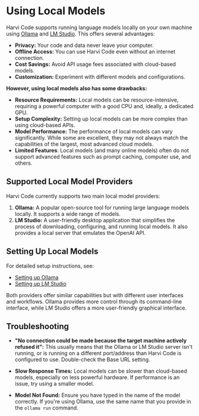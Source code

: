 # Using Local Models

Harvi Code supports running language models locally on your own machine using [Ollama](https://ollama.com/) and [LM Studio](https://lmstudio.ai/). This offers several advantages:

- **Privacy:** Your code and data never leave your computer.
- **Offline Access:** You can use Harvi Code even without an internet connection.
- **Cost Savings:** Avoid API usage fees associated with cloud-based models.
- **Customization:** Experiment with different models and configurations.

**However, using local models also has some drawbacks:**

- **Resource Requirements:** Local models can be resource-intensive, requiring a powerful computer with a good CPU and, ideally, a dedicated GPU.
- **Setup Complexity:** Setting up local models can be more complex than using cloud-based APIs.
- **Model Performance:** The performance of local models can vary significantly. While some are excellent, they may not always match the capabilities of the largest, most advanced cloud models.
- **Limited Features**: Local models (and many online models) often do not support advanced features such as prompt caching, computer use, and others.

## Supported Local Model Providers

Harvi Code currently supports two main local model providers:

1.  **Ollama:** A popular open-source tool for running large language models locally. It supports a wide range of models.
2.  **LM Studio:** A user-friendly desktop application that simplifies the process of downloading, configuring, and running local models. It also provides a local server that emulates the OpenAI API.

## Setting Up Local Models

For detailed setup instructions, see:

- [Setting up Ollama](/providers/ollama)
- [Setting up LM Studio](/providers/lmstudio)

Both providers offer similar capabilities but with different user interfaces and workflows. Ollama provides more control through its command-line interface, while LM Studio offers a more user-friendly graphical interface.

## Troubleshooting

- **"No connection could be made because the target machine actively refused it":** This usually means that the Ollama or LM Studio server isn't running, or is running on a different port/address than Harvi Code is configured to use. Double-check the Base URL setting.

- **Slow Response Times:** Local models can be slower than cloud-based models, especially on less powerful hardware. If performance is an issue, try using a smaller model.

- **Model Not Found:** Ensure you have typed in the name of the model correctly. If you're using Ollama, use the same name that you provide in the `ollama run` command.
